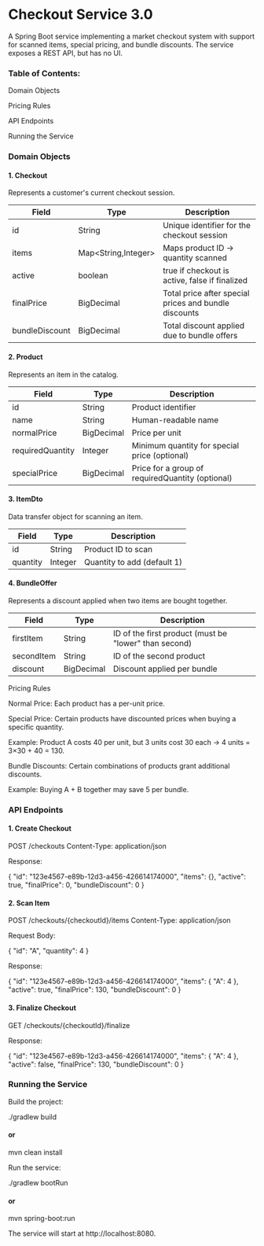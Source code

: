 # Checkout Service 3.0

A Spring Boot service implementing a market checkout system with support for scanned items, special pricing, and bundle discounts. The service exposes a REST API, but has no UI.

### Table of Contents:

Domain Objects

Pricing Rules

API Endpoints

Running the Service

### Domain Objects
####  1. Checkout

Represents a customer's current checkout session.

| Field          | Type                 | Description                                           |
| -------------- | -------------------- | ----------------------------------------------------- |
| id             | String               | Unique identifier for the checkout session            |
| items          | Map\<String,Integer> | Maps product ID → quantity scanned                    |
| active         | boolean              | true if checkout is active, false if finalized        |
| finalPrice     | BigDecimal           | Total price after special prices and bundle discounts |
| bundleDiscount | BigDecimal           | Total discount applied due to bundle offers           |

####  2. Product

Represents an item in the catalog.

| Field            | Type       | Description                                      |
| ---------------- | ---------- | ------------------------------------------------ |
| id               | String     | Product identifier                               |
| name             | String     | Human-readable name                              |
| normalPrice      | BigDecimal | Price per unit                                   |
| requiredQuantity | Integer    | Minimum quantity for special price (optional)    |
| specialPrice     | BigDecimal | Price for a group of requiredQuantity (optional) |

####  3. ItemDto

Data transfer object for scanning an item.

| Field    | Type    | Description                 |
| -------- | ------- | --------------------------- |
| id       | String  | Product ID to scan          |
| quantity | Integer | Quantity to add (default 1) |

####  4. BundleOffer

Represents a discount applied when two items are bought together.


| Field  | Type | Description |
| ------------- | ------------- | ------------- |
| firstItem  | String  | ID of the first product (must be "lower" than second) |
| secondItem  | String | ID of the second product |
| discount  | BigDecimal  | Discount applied per bundle |

Pricing Rules

Normal Price: Each product has a per-unit price.

Special Price: Certain products have discounted prices when buying a specific quantity.

Example: Product A costs 40 per unit, but 3 units cost 30 each → 4 units = 3×30 + 40 = 130.

Bundle Discounts: Certain combinations of products grant additional discounts.

Example: Buying A + B together may save 5 per bundle.

### API Endpoints
#### 1. Create Checkout
   POST /checkouts
   Content-Type: application/json


Response:

{
"id": "123e4567-e89b-12d3-a456-426614174000",
"items": {},
"active": true,
"finalPrice": 0,
"bundleDiscount": 0
}

#### 2. Scan Item
   POST /checkouts/{checkoutId}/items
   Content-Type: application/json


Request Body:

{
"id": "A",
"quantity": 4
}


Response:

{
"id": "123e4567-e89b-12d3-a456-426614174000",
"items": { "A": 4 },
"active": true,
"finalPrice": 130,
"bundleDiscount": 0
}

#### 3. Finalize Checkout
   GET /checkouts/{checkoutId}/finalize


Response:

{
"id": "123e4567-e89b-12d3-a456-426614174000",
"items": { "A": 4 },
"active": false,
"finalPrice": 130,
"bundleDiscount": 0
}


### Running the Service

Build the project:

./gradlew build
####  or
mvn clean install


Run the service:

./gradlew bootRun
#### or
mvn spring-boot:run


The service will start at http://localhost:8080.